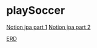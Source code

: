 # playSoccer

[Notion jpa part 1](https://www.notion.so/JPA-812eda3976d5470e837f4d63a905a8cb)
[Notion jpa part 2](https://www.notion.so/JPA-JPA-CHATGPT-851e4b0986f94d73b7c38be9d2fa0efa)

[ERD](https://www.erdcloud.com/d/S5qhwBt8h5iv3JE9v)
